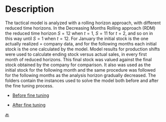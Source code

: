 # Description
The tactical model is analyzed with a rolling horizon approach, with different reduced time horizons.
In the Decreasing Months Rolling approach (RDM) the reduced time horizon $S=12$ when $t=1$, $S=11$ for $t=2$, and so on in this way until $S=1$ when $t=12$.
For January the initial stock is the one actually realized = company data, and for the following months each initial stock is the one calculated by the model.
Model results for production shifts were used to calculate ending stock versus actual sales, in every first month of reduced horizons.
This final stock was valued against the final stock obtained by the company for comparison.
It also was used as the initial stock for the following month and the same procedure was followed for the following months as the analysis horizon gradually decreased.
The folders contain the instances used to solve the model both before and after the fine tuning process.


- [Before fine tuning](https://github.com/Fepeder/PhD_Thesis_Data/tree/main/Chapter%202/TACTICAL%20LEVEL/RDM/Before%20Fine%20Tuning)

- [After fine tuning](https://github.com/Fepeder/PhD_Thesis_Data/tree/main/Chapter%202/TACTICAL%20LEVEL/RDM/After%20Fine%20Tuning)


[🔙](https://github.com/Fepeder/PhD_Thesis_Data/tree/main/Chapter%202/TACTICAL%20LEVEL/)
